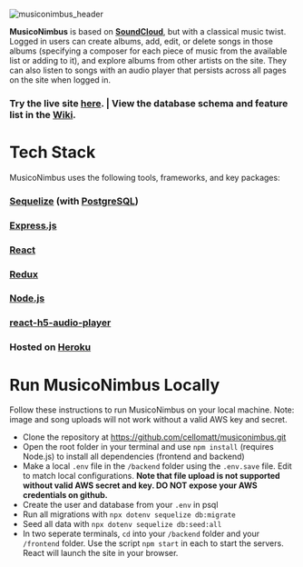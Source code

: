 ![musiconimbus_header](https://user-images.githubusercontent.com/70362985/106419949-42a7f780-641f-11eb-8607-26359f76fb68.png)


**MusicoNimbus** is based on **[SoundCloud](https://soundcloud.com/)**, but with a classical music twist.
Logged in users can create albums, add, edit, or delete songs in those albums (specifying a composer for each piece of music from the available list or adding to it), and explore albums from other artists on the site.
They can also listen to songs with an audio player that persists across all pages on the site when logged in.

### Try the live site <a href=http://musiconimbus.herokuapp.com/>here</a>. <b>|</b> View the database schema and feature list in the <a href="https://github.com/cellomatt/musiconimbus/wiki">Wiki</a>.


# Tech Stack
MusicoNimbus uses the following tools, frameworks, and key packages:

### [Sequelize](https://sequelize.org/) (with [PostgreSQL](https://www.postgresql.org/))
### [Express.js](https://expressjs.com/)
### [React](https://reactjs.org/)
### [Redux](https://react-redux.js.org/)
### [Node.js](http://nodejs.org/)
### [react-h5-audio-player](https://www.npmjs.com/package/react-h5-audio-player)
### Hosted on [Heroku](www.heroku.com)


# Run MusicoNimbus Locally
Follow these instructions to run MusicoNimbus on your local machine. Note: image and song uploads will not work without a valid AWS key and secret.

- Clone the repository at https://github.com/cellomatt/musiconimbus.git
- Open the root folder in your terminal and use ```npm install``` (requires Node.js) to install all dependencies (frontend and backend)
- Make a local ```.env``` file in the ```/backend``` folder using the ```.env.save``` file. Edit to match local configurations. <b>Note that file upload is not supported without valid AWS secret and key. DO NOT expose your AWS credentials on github.</b>
- Create the user and database from your ```.env``` in psql
- Run all migrations with ```npx dotenv sequelize db:migrate```
- Seed all data with ```npx dotenv sequelize db:seed:all```
- In two seperate terminals, ```cd``` into your ```/backend``` folder and your ```/frontend``` folder. Use the script ```npm start``` in each to start the servers. React will launch the site in your browser.
